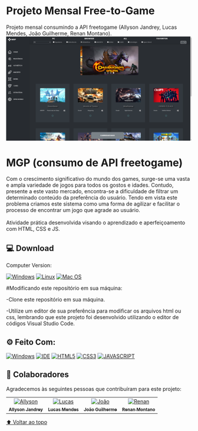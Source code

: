 # Projeto Mensal Free-to-Game
Projeto mensal consumindo a API freetogame (Allyson Jandrey, Lucas Mendes, João Guilherme, Renan Montano).
<img src="https://github.com/Lucaslmp77/entrega-mensal-free-to-game/blob/main/print.png">

# MGP (consumo de API freetogame)
Com o crescimento significativo do mundo dos games, surge-se uma vasta e ampla variedade de jogos para todos os gostos e idades. Contudo, presente a este vasto mercado, encontra-se a dificuldade de filtrar um determinado conteúdo da preferência do usuário. Tendo em vista este problema criamos este sistema como uma forma de agilizar e facilitar o processo de encontrar um jogo que agrade ao usuário.
<br>
<br>
Atividade prática desenvolvida visando o aprendizado e aperfeiçoamento com HTML, CSS e JS.

## 💻 Download

Computer Version:

[![Windows](https://img.shields.io/badge/Windows-0078D6?style=for-the-badge&logo=windows&logoColor=white)](https://github.com/seu-usuario/seu-repositorio/releases)
[![Linux](https://img.shields.io/badge/Linux-FF6600?style=for-the-badge&logo=linux&logoColor=white)](https://github.com/seu-usuario/seu-repositorio/releases)
[![Mac OS](https://img.shields.io/badge/mac%20os-000000?style=for-the-badge&logo=macos&logoColor=F0F0F0)](https://github.com/seu-usuario/seu-repositorio/releases)

#Modificando este repositório em sua máquina:

-Clone este repositório em sua máquina.

-Utilize um editor de sua preferência para modificar os arquivos html ou css, lembrando que este projeto foi desenvolvido utilizando o editor de códigos Visual Studio Code.

## ⚙️ Feito Com:
[![Windows](https://img.shields.io/badge/Windows-0078D6?style=for-the-badge&logo=windows&logoColor=white)](https://www.microsoft.com/pt-br/windows/get-windows-10)
[![IDE](https://img.shields.io/badge/Visual_studio_code-0078D4?style=for-the-badge&logo=visual%20studio%20code&logoColor=white)](https://code.visualstudio.com/)
[![HTML5](https://img.shields.io/badge/HTML5-E34F26?style=for-the-badge&logo=html5&logoColor=white)](https://developer.mozilla.org/pt-BR/docs/Web/HTML)
[![CSS3](https://img.shields.io/badge/CSS3-1572B6?style=for-the-badge&logo=css3&logoColor=white)](https://developer.mozilla.org/pt-BR/docs/Web/CSS)
[![JAVASCRIPT](https://img.shields.io/badge/JavaScript-F7DF1E?style=for-the-badge&logo=javascript&logoColor=black)](https://developer.mozilla.org/pt-BR/docs/Web/JavaScript)

## 🤝 Colaboradores

Agradecemos às seguintes pessoas que contribuíram para este projeto:

<table>
  <tr>
    <td align="center">
      <a href="#">
        <img src="https://avatars.githubusercontent.com/u/100244773?s=400&u=45ffb07f7f8a15f0cd2ecc727625de07858982ab&v=4" width="100px;" alt="Allyson"/><br>
        <sub>
          <b>Allyson Jandrey</b>
        </sub>
      </a>
    </td>
    <td align="center">
      <a href="#">
        <img src="https://avatars.githubusercontent.com/u/99295645?v=4" width="100px;" alt="Lucas"/><br>
        <sub>
          <b>Lucas Mendes</b>
        </sub>
      </a>
    </td>
    <td align="center">
      <a href="#">
        <img src="https://avatars.githubusercontent.com/u/99768538?v=4" width="100px;" alt="João"/><br>
        <sub>
          <b>João Guilherme</b>
        </sub>
      </a>
    </td>
   <td align="center">
      <a href="#">
        <img src="https://avatars.githubusercontent.com/u/91708337?v=4" width="100px;" alt="Renan"/><br>
        <sub>
          <b>Renan Montano</b>
        </sub>
      </a>
    </td>
  </tr>
</table>

[⬆ Voltar ao topo](#Projeto-Mensal-Free-to-Game)<br>
